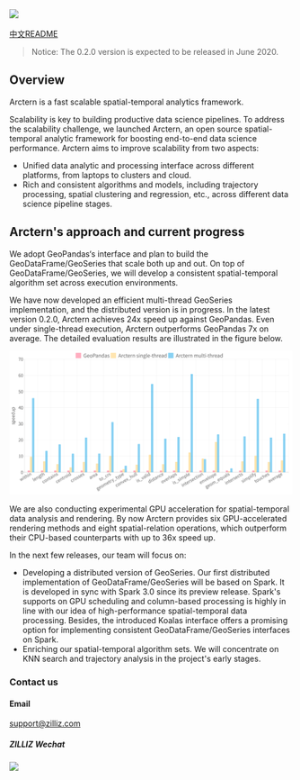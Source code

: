 <img src="./doc/img/icon/arctern-color.png" width = "200">

[中文README](./README_CN.md)

> Notice: The 0.2.0 version is expected to be released in June 2020.

## Overview

Arctern is a fast scalable spatial-temporal analytics framework. 

Scalability is key to building productive data science pipelines. To address the scalability challenge, we launched Arctern, an open source spatial-temporal analytic framework for boosting end-to-end data science performance. Arctern aims to improve scalability from two aspects: 

* Unified data analytic and processing interface across different platforms, from laptops to clusters and cloud.
* Rich and consistent algorithms and models, including trajectory processing, spatial clustering and regression, etc., across different data science pipeline stages.

## Arctern's approach and current progress

We adopt GeoPandas‘s interface and plan to build the GeoDataFrame/GeoSeries that scale both up and out. On top of GeoDataFrame/GeoSeries, we will develop a consistent spatial-temporal algorithm set across execution environments.

We have now developed an efficient multi-thread GeoSeries implementation, and the distributed version is in progress. In the latest version 0.2.0, Arctern achieves 24x speed up against GeoPandas. Even under single-thread execution, Arctern outperforms GeoPandas 7x on average. The detailed evaluation results are illustrated in the figure below.

<img src="./doc/img/v0.2.0_intro/performance_geopandas_vs_arctern.png" width = "700">

We are also conducting experimental GPU acceleration for spatial-temporal data analysis and rendering. By now Arctern provides six GPU-accelerated rendering methods and eight spatial-relation operations, which outperform their CPU-based counterparts with up to 36x speed up.

In the next few releases, our team will focus on:

- Developing a distributed version of GeoSeries. Our first distributed implementation of GeoDataFrame/GeoSeries will be based on Spark. It is developed in sync with Spark 3.0 since its preview release. Spark's supports on GPU scheduling and column-based processing is highly in line with our idea of high-performance spatial-temporal data processing. Besides, the introduced Koalas interface offers a promising option for implementing consistent GeoDataFrame/GeoSeries interfaces on Spark.
- Enriching our spatial-temporal algorithm sets. We will concentrate on KNN search and trajectory analysis in the project's early stages.

### Contact us

#### Email

support@zilliz.com

##### ZILLIZ Wechat

<img src="./doc/img/v0.1.0_intro/zilliz.png" width = "200" align=left>